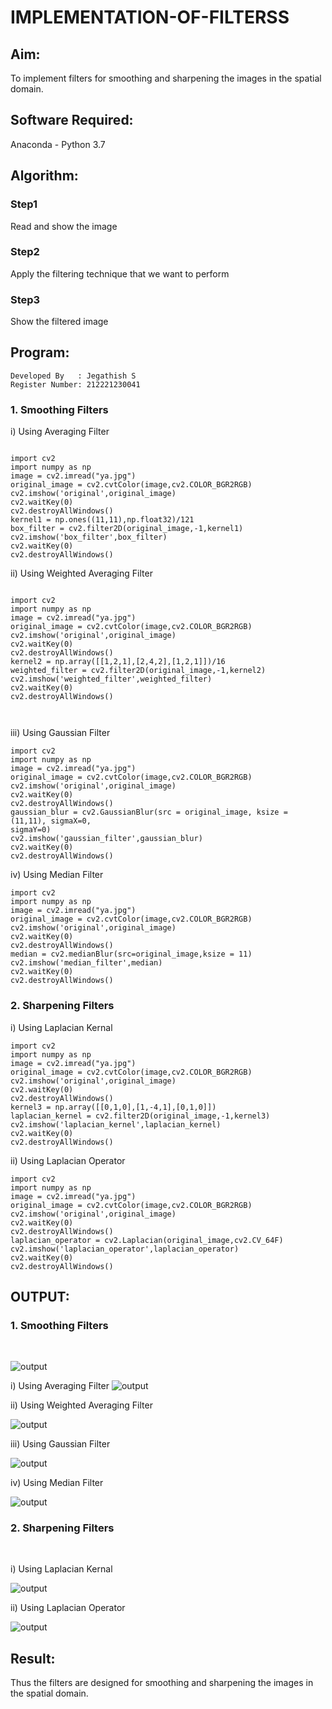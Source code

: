 # IMPLEMENTATION-OF-FILTERSS
## Aim:
To implement filters for smoothing and sharpening the images in the spatial domain.

## Software Required:
Anaconda - Python 3.7

## Algorithm:
### Step1
Read and show the image

### Step2
Apply the filtering technique that we want to perform

### Step3
Show the filtered image


## Program:
```
Developed By   : Jegathish S
Register Number: 212221230041
```
### 1. Smoothing Filters

i) Using Averaging Filter
```

import cv2
import numpy as np
image = cv2.imread("ya.jpg")
original_image = cv2.cvtColor(image,cv2.COLOR_BGR2RGB)
cv2.imshow('original',original_image)
cv2.waitKey(0)
cv2.destroyAllWindows()
kernel1 = np.ones((11,11),np.float32)/121
box_filter = cv2.filter2D(original_image,-1,kernel1)
cv2.imshow('box_filter',box_filter)
cv2.waitKey(0)
cv2.destroyAllWindows()
```
ii) Using Weighted Averaging Filter
```

import cv2
import numpy as np
image = cv2.imread("ya.jpg")
original_image = cv2.cvtColor(image,cv2.COLOR_BGR2RGB)
cv2.imshow('original',original_image)
cv2.waitKey(0)
cv2.destroyAllWindows()
kernel2 = np.array([[1,2,1],[2,4,2],[1,2,1]])/16
weighted_filter = cv2.filter2D(original_image,-1,kernel2)
cv2.imshow('weighted_filter',weighted_filter)
cv2.waitKey(0)
cv2.destroyAllWindows()



```
iii) Using Gaussian Filter
```
import cv2
import numpy as np
image = cv2.imread("ya.jpg")
original_image = cv2.cvtColor(image,cv2.COLOR_BGR2RGB)
cv2.imshow('original',original_image)
cv2.waitKey(0)
cv2.destroyAllWindows()
gaussian_blur = cv2.GaussianBlur(src = original_image, ksize = (11,11), sigmaX=0,
sigmaY=0)
cv2.imshow('gaussian_filter',gaussian_blur)
cv2.waitKey(0)
cv2.destroyAllWindows()
```

iv) Using Median Filter
```
import cv2
import numpy as np
image = cv2.imread("ya.jpg")
original_image = cv2.cvtColor(image,cv2.COLOR_BGR2RGB)
cv2.imshow('original',original_image)
cv2.waitKey(0)
cv2.destroyAllWindows()
median = cv2.medianBlur(src=original_image,ksize = 11)
cv2.imshow('median_filter',median)
cv2.waitKey(0)
cv2.destroyAllWindows()
```

### 2. Sharpening Filters
i) Using Laplacian Kernal
```
import cv2
import numpy as np
image = cv2.imread("ya.jpg")
original_image = cv2.cvtColor(image,cv2.COLOR_BGR2RGB)
cv2.imshow('original',original_image)
cv2.waitKey(0)
cv2.destroyAllWindows()
kernel3 = np.array([[0,1,0],[1,-4,1],[0,1,0]])
laplacian_kernel = cv2.filter2D(original_image,-1,kernel3)
cv2.imshow('laplacian_kernel',laplacian_kernel)
cv2.waitKey(0)
cv2.destroyAllWindows()
```
ii) Using Laplacian Operator
```
import cv2
import numpy as np
image = cv2.imread("ya.jpg")
original_image = cv2.cvtColor(image,cv2.COLOR_BGR2RGB)
cv2.imshow('original',original_image)
cv2.waitKey(0)
cv2.destroyAllWindows()
laplacian_operator = cv2.Laplacian(original_image,cv2.CV_64F)
cv2.imshow('laplacian_operator',laplacian_operator)
cv2.waitKey(0)
cv2.destroyAllWindows()
```

## OUTPUT:
### 1. Smoothing Filters
</br>

![output](1.png)

i) Using Averaging Filter
![output](2.png)

ii) Using Weighted Averaging Filter

![output](3.png)

iii) Using Gaussian Filter

![output](4.png)

iv) Using Median Filter

![output](5.png)
### 2. Sharpening Filters
</br>

i) Using Laplacian Kernal

![output](6.png)

ii) Using Laplacian Operator

![output](7.png)
## Result:
Thus the filters are designed for smoothing and sharpening the images in the spatial domain.
